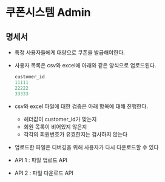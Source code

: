 # 쿠폰시스템 Admin

## 명세서
- 특정 사용자들에게 대량으로 쿠폰을 발급해야한다.
- 사용자 목록은 csv와 excel에 아래와 같은 양식으로 업로드된다.
    
    ```java
    customer_id
    11111
    22222
    33333
    ```
    
- csv와 excel 파일에 대한 검증은 아래 항목에 대해 진행한다.
    - 헤더값이 customer_id가 맞는지
    - 회원 목록이 비어있지 않은지
    - 각각의 회원번호가 유효한지는 검사하지 않는다

- 업로드한 파일은 디버깅을 위해 사용자가 다시 다운로드할 수 있다


- API 1 : 파일 업로드 API
- API 2 : 파일 다운로드 API
